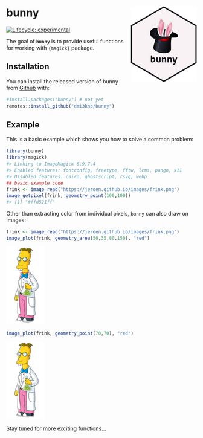 
<!-- README.md is generated from README.Rmd. Please edit that file -->

# bunny <img src="man/figures/logo.png" align="right" />

<!-- badges: start -->

[![Lifecycle:
experimental](https://img.shields.io/badge/lifecycle-experimental-orange.svg)](https://www.tidyverse.org/lifecycle/#experimental)
<!-- badges: end -->

The goal of **`bunny`** is to provide useful functions for working with
`{magick}` package.

## Installation

You can install the released version of bunny from
[Github](https://www.github.com) with:

``` r
#install.packages("bunny") # not yet
remotes::install_github("dmi3kno/bunny")
```

## Example

This is a basic example which shows you how to solve a common problem:

``` r
library(bunny)
library(magick)
#> Linking to ImageMagick 6.9.7.4
#> Enabled features: fontconfig, freetype, fftw, lcms, pango, x11
#> Disabled features: cairo, ghostscript, rsvg, webp
## basic example code
frink <- image_read("https://jeroen.github.io/images/frink.png")
image_getpixel(frink, geometry_point(100,100))
#> [1] "#ffd521ff"
```

Other than extracting color from individual pixels, `bunny` can also
draw on images:

``` r
frink <- image_read("https://jeroen.github.io/images/frink.png")
image_plot(frink, geometry_area(50,35,80,150), "red")
```

<img src="man/figures/README-unnamed-chunk-2-1.png" width="20%" />

``` r
image_plot(frink, geometry_point(70,70), "red")
```

<img src="man/figures/README-unnamed-chunk-2-2.png" width="20%" />

Stay tuned for more exciting functions…

